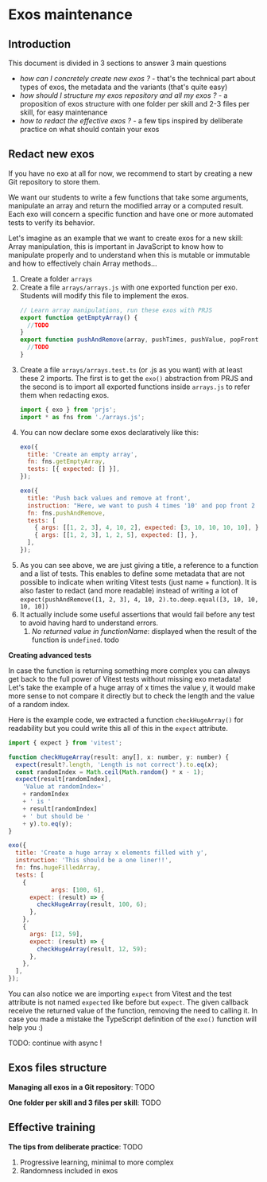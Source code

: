 # Exos maintenance

## Introduction
This document is divided in 3 sections to answer 3 main questions
- *how can I concretely create new exos ?* - that's the technical part about types of exos, the metadata and the variants (that's quite easy)
- *how should I structure my exos repository and all my exos ?* - a proposition of exos structure with one folder per skill and 2-3 files per skill, for easy maintenance
- *how to redact the effective exos ?* - a few tips inspired by deliberate practice on what should contain your exos

## Redact new exos

If you have no exo at all for now, we recommend to start by creating a new Git repository to store them.

We want our students to write a few functions that take some arguments, manipulate an array and return the modified array or a computed result. Each exo will concern a specific function and have one or more automated tests to verify its behavior.

Let's imagine as an example that we want to create exos for a new skill: Array manipulation, this is important in JavaScript to know how to manipulate properly and to understand when this is mutable or immutable and how to effectively chain Array methods...

1. Create a folder `arrays`
1. Create a file `arrays/arrays.js` with one exported function per exo. Students will modify this file to implement the exos.
    ```js
    // Learn array manipulations, run these exos with PRJS
    export function getEmptyArray() {
      //TODO
    }
    export function pushAndRemove(array, pushTimes, pushValue, popFrontTimes) {
      //TODO
    }
    ```
1. Create a file `arrays/arrays.test.ts` (or .js as you want) with at least these 2 imports. The first is to get the `exo()` abstraction from PRJS and the second is to import all exported functions inside `arrays.js` to refer them when redacting exos.
    ```js
    import { exo } from 'prjs';
    import * as fns from './arrays.js';
    ```
1. You can now declare some exos declaratively like this:
    ```js
    exo({
      title: 'Create an empty array',
      fn: fns.getEmptyArray,
      tests: [{ expected: [] }],
    });

    exo({
      title: 'Push back values and remove at front',
      instruction: "Here, we want to push 4 times '10' and pop front 2 times",
      fn: fns.pushAndRemove,
      tests: [
        { args: [[1, 2, 3], 4, 10, 2], expected: [3, 10, 10, 10, 10], },
        { args: [[1, 2, 3], 1, 2, 5], expected: [], },
      ],
    });
    ```
1. As you can see above, we are just giving a title, a reference to a function and a list of tests. This enables to define some metadata that are not possible to indicate when writing Vitest tests (just name + function). It is also faster to redact (and more readable) instead of writing a lot of `expect(pushAndRemove([1, 2, 3], 4, 10, 2).to.deep.equal([3, 10, 10, 10, 10])`
1. It actually include some useful assertions that would fail before any test to avoid having hard to understand errors.
	1. *No returned value in functionName*: displayed when the result of the function is `undefined`.
	todo

**Creating advanced tests**

In case the function is returning something more complex you can always get back to the full power of Vitest tests without missing exo metadata! Let's take the example of a huge array of x times the value y, it would make more sense to not compare it directly but to check the length and the value of a random index.

Here is the example code, we extracted a function `checkHugeArray()` for readability but you could write this all of this in the `expect` attribute.
```js
import { expect } from 'vitest';

function checkHugeArray(result: any[], x: number, y: number) {
  expect(result?.length, 'Length is not correct').to.eq(x);
  const randomIndex = Math.ceil(Math.random() * x - 1);
  expect(result[randomIndex],
    'Value at randomIndex='
    + randomIndex
    + ' is '
    + result[randomIndex]
    + ' but should be '
    + y).to.eq(y);
}

exo({
  title: 'Create a huge array x elements filled with y',
  instruction: 'This should be a one liner!!',
  fn: fns.hugeFilledArray,
  tests: [
    {
			args: [100, 6],
      expect: (result) => {
        checkHugeArray(result, 100, 6);
      },
    },
    {
      args: [12, 59],
      expect: (result) => {
        checkHugeArray(result, 12, 59);
      },
    },
  ],
});
```

You can also notice we are importing `expect` from Vitest and the test attribute is not named `expected` like before but `expect`. The given callback receive the returned value of the function, removing the need to calling it. In case you made a mistake the TypeScript definition of the `exo()` function will help you :)

TODO: continue with async !

## Exos files structure

**Managing all exos in a Git repository**: TODO

**One folder per skill and 3 files per skill**: TODO

## Effective training

**The tips from deliberate practice**: TODO

1. Progressive learning, minimal to more complex
1. Randomness included in exos
